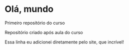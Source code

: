 # Olá, mundo
 Primeiro repositório do curso 

 Repositório criado após aula do curso
 
 Essa linha eu adicionei diretamente pelo site, que incrível!
